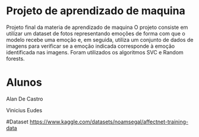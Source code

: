 # Projeto de aprendizado de maquina 
Projeto final da materia de aprendizado de maquina
O projeto consiste em utilizar um dataset de fotos representando emoções de forma com que o modelo recebe uma emoção e, em seguida, utiliza um conjunto de dados de imagens para verificar se a emoção indicada corresponde à emoção identificada nas imagens. Foram utilizados os algoritmos SVC e Random forests.

# Alunos 
Alan De Castro

Vinicius Eudes

#Dataset
https://www.kaggle.com/datasets/noamsegal/affectnet-training-data
